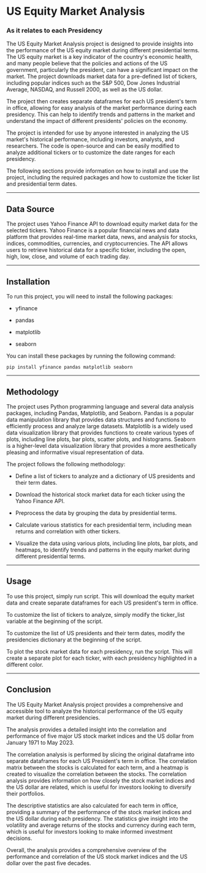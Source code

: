 # US Equity Market Analysis
### As it relates to each Presidency

The US Equity Market Analysis project is designed to provide insights into the performance of the US equity market during different presidential terms. The US equity market is a key indicator of the country's economic health, and many people believe that the policies and actions of the US government, particularly the president, can have a significant impact on the market. The project downloads market data for a pre-defined list of tickers, including popular indices such as the S&P 500, Dow Jones Industrial Average, NASDAQ, and Russell 2000, as well as the US dollar.

The project then creates separate dataframes for each US president's term in office, allowing for easy analysis of the market performance during each presidency. This can help to identify trends and patterns in the market and understand the impact of different presidents' policies on the economy.

The project is intended for use by anyone interested in analyzing the US market's historical performance, including investors, analysts, and researchers. The code is open-source and can be easily modified to analyze additional tickers or to customize the date ranges for each presidency.

The following sections provide information on how to install and use the project, including the required packages and how to customize the ticker list and presidential term dates.

---

## Data Source

The project uses Yahoo Finance API to download equity market data for the selected tickers. Yahoo Finance is a popular financial news and data platform that provides real-time market data, news, and analysis for stocks, indices, commodities, currencies, and cryptocurrencies. The API allows users to retrieve historical data for a specific ticker, including the open, high, low, close, and volume of each trading day.

---

## Installation
To run this project, you will need to install the following packages:

- yfinance

- pandas

- matplotlib

- seaborn

You can install these packages by running the following command:

    pip install yfinance pandas matplotlib seaborn

---

## Methodology

The project uses Python programming language and several data analysis packages, including Pandas, Matplotlib, and Seaborn. Pandas is a popular data manipulation library that provides data structures and functions to efficiently process and analyze large datasets. Matplotlib is a widely used data visualization library that provides functions to create various types of plots, including line plots, bar plots, scatter plots, and histograms. Seaborn is a higher-level data visualization library that provides a more aesthetically pleasing and informative visual representation of data.

The project follows the following methodology:

- Define a list of tickers to analyze and a dictionary of US presidents and their term dates.

- Download the historical stock market data for each ticker using the Yahoo Finance API.

- Preprocess the data by grouping the data by presidential terms.

- Calculate various statistics for each presidential term, including mean returns and correlation with other tickers.

- Visualize the data using various plots, including line plots, bar plots, and heatmaps, to identify trends and patterns in the equity market during different presidential terms.

---

## Usage
To use this project, simply run script. This will download the equity market data and create separate dataframes for each US president's term in office.

To customize the list of tickers to analyze, simply modify the ticker_list variable at the beginning of the script.

To customize the list of US presidents and their term dates, modify the presidencies dictionary at the beginning of the script.

To plot the stock market data for each presidency, run the script. This will create a separate plot for each ticker, with each presidency highlighted in a different color.

---

## Conclusion

The US Equity Market Analysis project provides a comprehensive and accessible tool to analyze the historical performance of the US equity market during different presidencies.

The analysis provides a detailed insight into the correlation and performance of five major US stock market indices and the US dollar from January 1971 to May 2023.

The correlation analysis is performed by slicing the original dataframe into separate dataframes for each US President's term in office. The correlation matrix between the stocks is calculated for each term, and a heatmap is created to visualize the correlation between the stocks. The correlation analysis provides information on how closely the stock market indices and the US dollar are related, which is useful for investors looking to diversify their portfolios.

The descriptive statistics are also calculated for each term in office, providing a summary of the performance of the stock market indices and the US dollar during each presidency. The statistics give insight into the volatility and average returns of the stocks and currency during each term, which is useful for investors looking to make informed investment decisions.

Overall, the analysis provides a comprehensive overview of the performance and correlation of the US stock market indices and the US dollar over the past five decades.